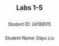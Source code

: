 ﻿<div style="display: flex; flex-direction: column; justify-content: center; align-items: center; height: 100vh;">

  <h2>Labs 1-5</h2>
  
  <p>Student ID: 24188515</p>
  <p>Student Name: Dayu Liu</p>

</div>

# Lab 1

## AWS Account and Log in

### [1] Log into an IAM user account created for you on AWS.

After receiving the email with original login cridentials, I logged-in and reseted my password accordingly.
![enter image description here](http://127.0.0.1/assets/lab1-1.png)



### [2] Search and open Identity Access Management

Clicked on the top-right panel to access `security cridentials`
![enter image description here](http://127.0.0.1/assets/lab1-2.png)

Under the `access key` tab, create new access key and secret. The region to be selected is eu-north-1 because mys

## Set up recent Linux OSes

[Refer to the marking rubrics for sufficient step-by-step description.]

## Install Linux packages

### [1] Install Python 3.8.x

[Refer to the marking rubrics for sufficient step-by-step description.]

### [2] Install awscli

[Refer to the marking rubrics for sufficient step-by-step description.]

### [3] Configure AWS

[Refer to the marking rubrics for sufficient step-by-step description.]

### [4] Install boto3

[Refer to the marking rubrics for sufficient step-by-step description.]

## Test the installed environment

### [1] Test the AWS environment

[Refer to the marking rubrics for sufficient step-by-step description.]

### [2] Test the Python environment

[Refer to the marking rubrics for sufficient step-by-step description.]

### [3] Write a Python script

[Refer to the marking rubrics for sufficient step-by-step description.]

<div style="page-break-after: always;"></div>

# Lab 2

<div style="page-break-after: always;"></div>

# Lab 3

<div style="page-break-after: always;"></div>

# Lab 4

<div style="page-break-after: always;"></div>

# Lab 5

<!--stackedit_data:
eyJoaXN0b3J5IjpbLTg3MDMxMTE4NiwtOTc0ODg0MzcyLDY4Mz
k2Mjk0OV19
-->